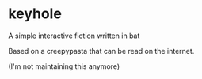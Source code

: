 # keyhole
A simple interactive fiction written in bat

Based on a creepypasta that can be read on the internet.

(I'm not maintaining this anymore)

